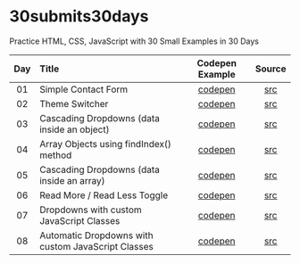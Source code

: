 # 30submits30days
Practice HTML, CSS, JavaScript with 30 Small Examples in 30 Days

| Day | Title | Codepen Example | Source |
| :---: | :--- | :---: | :---: |
| 01 | Simple Contact Form | [codepen](https://codepen.io/jlvelez/pen/vYgWXLg) | [src](https://github.com/joselvelez/30submits30days/tree/main/d01) |
| 02 | Theme Switcher | [codepen](https://codepen.io/jlvelez/pen/XWpzKBo) | [src](https://github.com/joselvelez/30submits30days/tree/main/d02) |
| 03 | Cascading Dropdowns (data inside an object) | [codepen](https://codepen.io/jlvelez/pen/ExZompX) | [src](https://github.com/joselvelez/30submits30days/tree/main/d03) |
| 04 | Array Objects using findIndex() method | [codepen](https://codepen.io/jlvelez/pen/VwPyEEx) | [src](https://github.com/joselvelez/30submits30days/tree/main/d04) |
| 05 | Cascading Dropdowns (data inside an array) | [codepen](https://codepen.io/jlvelez/pen/gOgvoRL) | [src](https://github.com/joselvelez/30submits30days/tree/main/d05) |
| 06 | Read More / Read Less Toggle | [codepen](https://codepen.io/jlvelez/pen/wvgmgmv) | [src](https://github.com/joselvelez/30submits30days/tree/main/d06) |
| 07 | Dropdowns with custom JavaScript Classes | [codepen](https://codepen.io/jlvelez/pen/qBRoeOJ) | [src](https://github.com/joselvelez/30submits30days/tree/main/d07) |
| 08 | Automatic Dropdowns with custom JavaScript Classes | [codepen](https://codepen.io/jlvelez/pen/JjEvzjK) | [src](https://github.com/joselvelez/30submits30days/tree/main/d08) |